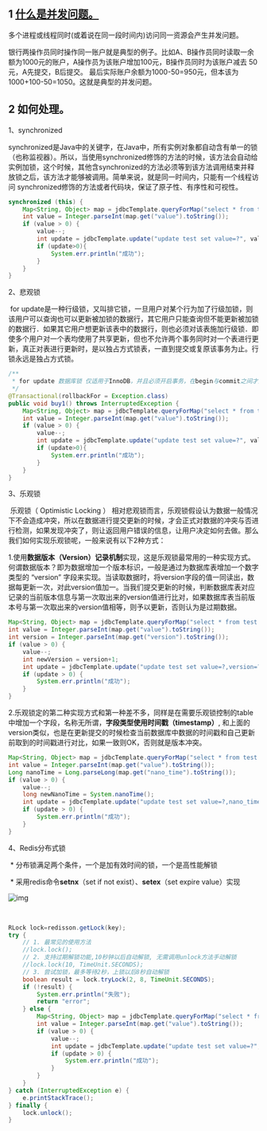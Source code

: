 ## 1 [什么是并发问题。](#starrt)

多个进程或线程同时(或着说在同一段时间内)访问同一资源会产生并发问题。

银行两操作员同时操作同一账户就是典型的例子。比如A、B操作员同时读取一余额为1000元的账户，A操作员为该账户增加100元，B操作员同时为该账户减去 50元，A先提交，B后提交。 最后实际账户余额为1000-50=950元，但本该为 1000+100-50=1050。这就是典型的并发问题。



## 2 如何处理。

1、synchronized

​	synchronized是Java中的关键字，在Java中，所有实例对象都自动含有单一的锁（也称监视器）。所以，当使用synchronized修饰的方法的时候，该方法会自动给实例加锁，这个时候，其他含synchronized的方法必须等到该方法调用结束并释放锁之后，该方法才能够被调用。简单来说，就是同一时间内，只能有一个线程访问 synchronized修饰的方法或者代码块，保证了原子性、有序性和可视性。

```java
synchronized (this) {
    Map<String, Object> map = jdbcTemplate.queryForMap("select * from test limit 1");
    int value = Integer.parseInt(map.get("value").toString());
    if (value > 0) {
        value--;
        int update = jdbcTemplate.update("update test set value=?", value);
        if (update>0){
            System.err.println("成功");
        }
    }
}
```



2、悲观锁

​	for update是一种行级锁，又叫排它锁，一旦用户对某个行为加了行级加锁，则该用户可以查询也可以更新被加锁的数据行，其它用户只能查询但不能更新被加锁的数据行．如果其它用户想更新该表中的数据行，则也必须对该表施加行级锁．即使多个用户对一个表均使用了共享更新，但也不允许两个事务同时对一个表进行更新，真正对表进行更新时，是以独占方式锁表，一直到提交或复原该事务为止。行锁永远是独占方式锁。

```java
/**
 * for update 数据库锁 仅适用于InnoDB，并且必须开启事务，在begin与commit之间才生效,会阻塞其他事务
 */
@Transactional(rollbackFor = Exception.class)
public void buy1() throws InterruptedException {
    Map<String, Object> map = jdbcTemplate.queryForMap("select * from test limit 1 for update");
    int value = Integer.parseInt(map.get("value").toString());
    if (value > 0) {
        value--;
        int update = jdbcTemplate.update("update test set value=?", value);
        if (update>0){
            System.err.println("成功");
        }
    }
}
```

3、乐观锁

​	乐观锁（ Optimistic Locking ） 相对悲观锁而言，乐观锁假设认为数据一般情况下不会造成冲突，所以在数据进行提交更新的时候，才会正式对数据的冲突与否进行检测，如果发现冲突了，则让返回用户错误的信息，让用户决定如何去做。那么我们如何实现乐观锁呢，一般来说有以下2种方式：

​	1.使用**数据版本（Version）记录机制**实现，这是乐观锁最常用的一种实现方式。何谓数据版本？即为数据增加一个版本标识，一般是通过为数据库表增加一个数字类型的 “version” 字段来实现。当读取数据时，将version字段的值一同读出，数据每更新一次，对此version值加一。当我们提交更新的时候，判断数据库表对应记录的当前版本信息与第一次取出来的version值进行比对，如果数据库表当前版本号与第一次取出来的version值相等，则予以更新，否则认为是过期数据。

```java
Map<String, Object> map = jdbcTemplate.queryForMap("select * from test limit 1");
int value = Integer.parseInt(map.get("value").toString());
int version = Integer.parseInt(map.get("version").toString());
if (value > 0) {
    value--;
    int newVersion = version+1;
    int update = jdbcTemplate.update("update test set value=?,version=? where version=?", value, newVersion,version);
    if (update > 0) {
        System.err.println("成功");
    }
}
```

​	2.乐观锁定的第二种实现方式和第一种差不多，同样是在需要乐观锁控制的table中增加一个字段，名称无所谓，**字段类型使用时间戳（timestamp）**, 和上面的version类似，也是在更新提交的时候检查当前数据库中数据的时间戳和自己更新前取到的时间戳进行对比，如果一致则OK，否则就是版本冲突。

```java
Map<String, Object> map = jdbcTemplate.queryForMap("select * from test limit 1");
int value = Integer.parseInt(map.get("value").toString());
Long nanoTime = Long.parseLong(map.get("nano_time").toString());
if (value > 0) {
    value--;
    long newNanoTime = System.nanoTime();
    int update = jdbcTemplate.update("update test set value=?,nano_time=? where nano_time=?", value, newNanoTime,nanoTime);
    if (update > 0) {
        System.err.println("成功");
    }
}
```

4、<a id="start">Redis分布式锁<a/>

​	\* 分布锁满足两个条件，一个是加有效时间的锁，一个是高性能解锁

​	* 采用redis命令**setnx**（set if not exist）、**setex**（set expire value）实现

![img](https://img2018.cnblogs.com/blog/1464190/201908/1464190-20190814094705239-1223189079.png)

​	

```java
RLock lock=redisson.getLock(key);
try {
    // 1. 最常见的使用方法
    //lock.lock();
    // 2. 支持过期解锁功能,10秒钟以后自动解锁, 无需调用unlock方法手动解锁
    //lock.lock(10, TimeUnit.SECONDS);
    // 3. 尝试加锁，最多等待2秒，上锁以后8秒自动解锁
    boolean result = lock.tryLock(2, 8, TimeUnit.SECONDS);
    if (!result) {
        System.err.println("失败");
        return "error";
    } else {
        Map<String, Object> map = jdbcTemplate.queryForMap("select * from test limit 1");
        int value = Integer.parseInt(map.get("value").toString());
        if (value > 0) {
            value--;
            int update = jdbcTemplate.update("update test set value=?", value);
            if (update > 0) {
                System.err.println("成功");
            }
        }
    }
} catch (InterruptedException e) {
    e.printStackTrace();
} finally {
    lock.unlock();
}
```
